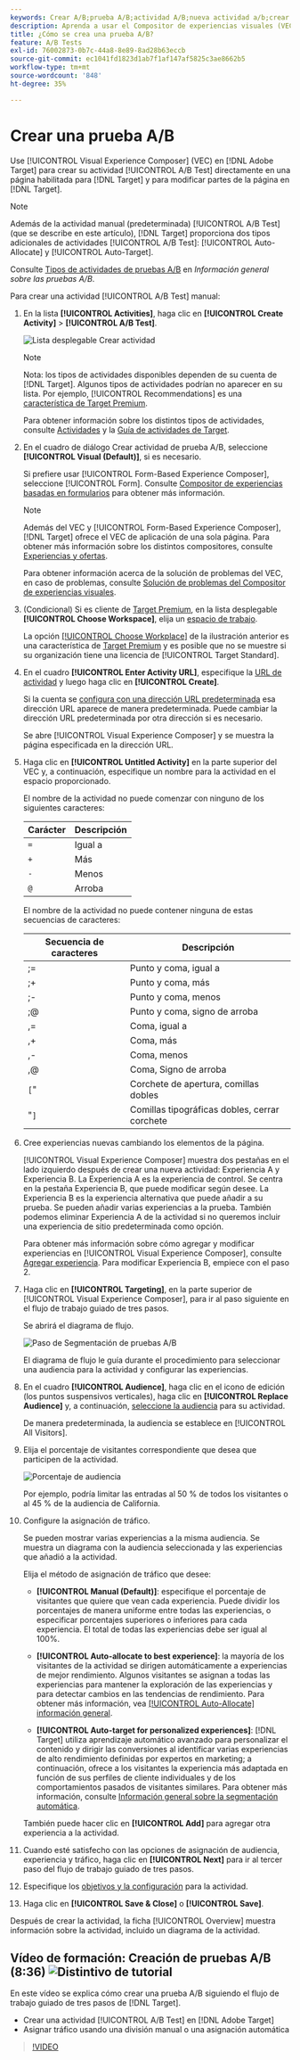 ```yaml
---
keywords: Crear A/B;prueba A/B;actividad A/B;nueva actividad a/b;crear a/b
description: Aprenda a usar el Compositor de experiencias visuales (VEC) en el Adobe  [!DNL Target] para crear su actividad de prueba A/B directamente en una página habilitada para  [!DNL Target].
title: ¿Cómo se crea una prueba A/B?
feature: A/B Tests
exl-id: 76002873-0b7c-44a8-8e89-8ad28b63eccb
source-git-commit: ec1041fd1823d1ab7f1af147af5825c3ae8662b5
workflow-type: tm+mt
source-wordcount: '848'
ht-degree: 35%

---
```


# Crear una prueba A/B

Use [!UICONTROL Visual Experience Composer] (VEC) en [!DNL Adobe Target] para crear su actividad [!UICONTROL A/B Test] directamente en una página habilitada para [!DNL Target] y para modificar partes de la página en [!DNL Target].

>[!NOTE]
>
>Además de la actividad manual (predeterminada) [!UICONTROL A/B Test] (que se describe en este artículo), [!DNL Target] proporciona dos tipos adicionales de actividades [!UICONTROL A/B Test]: [!UICONTROL Auto-Allocate] y [!UICONTROL Auto-Target].
>
>Consulte [Tipos de actividades de pruebas A/B](/help/main/c-activities/t-test-ab/test-ab.md#types) en *Información general sobre las pruebas A/B*.

Para crear una actividad [!UICONTROL A/B Test] manual:

1. En la lista **[!UICONTROL Activities]**, haga clic en **[!UICONTROL Create Activity]** > **[!UICONTROL A/B Test]**.

   ![Lista desplegable Crear actividad](/help/main/c-activities/t-test-ab/t-test-create-ab/assets/ab_select-new.png)

   >[!NOTE]
   >
   >Nota: los tipos de actividades disponibles dependen de su cuenta de [!DNL Target]. Algunos tipos de actividades podrían no aparecer en su lista. Por ejemplo, [!UICONTROL Recommendations] es una [característica de Target Premium](/help/main/c-intro/intro.md#premium).
   >
   >Para obtener información sobre los distintos tipos de actividades, consulte [Actividades](/help/main/c-activities/activities.md#concept_D317A95A1AB54674BA7AB65C7985BA03) y la [Guía de actividades de Target](/help/main/c-activities/target-activities-guide.md).

1. En el cuadro de diálogo Crear actividad de prueba A/B, seleccione **[!UICONTROL Visual (Default)]**, si es necesario.

   Si prefiere usar [!UICONTROL Form-Based Experience Composer], seleccione [!UICONTROL Form]. Consulte [Compositor de experiencias basadas en formularios](/help/main/c-experiences/form-experience-composer.md) para obtener más información.

   >[!NOTE]
   >
   >Además del VEC y [!UICONTROL Form-Based Experience Composer], [!DNL Target] ofrece el VEC de aplicación de una sola página. Para obtener más información sobre los distintos compositores, consulte [Experiencias y ofertas](/help/main/c-experiences/experiences.md).
   >
   >Para obtener información acerca de la solución de problemas del VEC, en caso de problemas, consulte [Solución de problemas del Compositor de experiencias visuales](/help/main/c-experiences/c-visual-experience-composer/r-troubleshoot-composer/troubleshoot-composer.md).

1. (Condicional) Si es cliente de [Target Premium](/help/main/c-intro/intro.md#premium), en la lista desplegable **[!UICONTROL Choose Workspace]**, elija un [espacio de trabajo](/help/main/administrating-target/c-user-management/property-channel/property-channel.md).

   La opción [[!UICONTROL Choose Workplace]](/help/main/administrating-target/c-user-management/property-channel/property-channel.md) de la ilustración anterior es una característica de [Target Premium](/help/main/c-intro/intro.md) y es posible que no se muestre si su organización tiene una licencia de [!UICONTROL Target Standard].

1. En el cuadro **[!UICONTROL Enter Activity URL]**, especifique la [URL de actividad](/help/main/c-activities/t-test-ab/t-test-create-ab/ab-activity-url.md) y luego haga clic en **[!UICONTROL Create]**.

   Si la cuenta se [configura con una dirección URL predeterminada](/help/main/administrating-target/visual-experience-composer-set-up.md) esa dirección URL aparece de manera predeterminada. Puede cambiar la dirección URL predeterminada por otra dirección si es necesario.

   Se abre [!UICONTROL Visual Experience Composer] y se muestra la página especificada en la dirección URL.

1. Haga clic en **[!UICONTROL Untitled Activity]** en la parte superior del VEC y, a continuación, especifique un nombre para la actividad en el espacio proporcionado.

   El nombre de la actividad no puede comenzar con ninguno de los siguientes caracteres:

   | Carácter | Descripción |
   |--- |--- |
   | `=` | Igual a |
   | `+` | Más |
   | `-` | Menos |
   | `@` | Arroba |

   El nombre de la actividad no puede contener ninguna de estas secuencias de caracteres:

   | Secuencia de caracteres | Descripción |
   |--- |--- |
   | ;= | Punto y coma, igual a |
   | ;+ | Punto y coma, más |
   | ;- | Punto y coma, menos |
   | ;@ | Punto y coma, signo de arroba |
   | ,= | Coma, igual a |
   | ,+ | Coma, más |
   | ,- | Coma, menos |
   | ,@ | Coma, Signo de arroba |
   | `[`&quot; | Corchete de apertura, comillas dobles |
   | &quot;`]` | Comillas tipográficas dobles, cerrar corchete |

1. Cree experiencias nuevas cambiando los elementos de la página.

   [!UICONTROL Visual Experience Composer] muestra dos pestañas en el lado izquierdo después de crear una nueva actividad: Experiencia A y Experiencia B. La Experiencia A es la experiencia de control. Se centra en la pestaña Experiencia B, que puede modificar según desee. La Experiencia B es la experiencia alternativa que puede añadir a su prueba. Se pueden añadir varias experiencias a la prueba. También podemos eliminar Experiencia A de la actividad si no queremos incluir una experiencia de sitio predeterminada como opción.

   Para obtener más información sobre cómo agregar y modificar experiencias en [!UICONTROL Visual Experience Composer], consulte [Agregar experiencia](/help/main/c-activities/t-test-ab/t-test-create-ab/ab-add-experience.md#task_454646F2895242D3B92DC395A0CE1A00). Para modificar Experiencia B, empiece con el paso 2.

1. Haga clic en **[!UICONTROL Targeting]**, en la parte superior de [!UICONTROL Visual Experience Composer], para ir al paso siguiente en el flujo de trabajo guiado de tres pasos.

   Se abrirá el diagrama de flujo.

   ![Paso de Segmentación de pruebas A/B](/help/main/c-activities/t-test-ab/t-test-create-ab/assets/ab_flow-new.png)

   El diagrama de flujo le guía durante el procedimiento para seleccionar una audiencia para la actividad y configurar las experiencias.

1. En el cuadro **[!UICONTROL Audience]**, haga clic en el icono de edición (los puntos suspensivos verticales), haga clic en **[!UICONTROL Replace Audience]** y, a continuación, [seleccione la audiencia](/help/main/c-activities/t-test-ab/t-test-create-ab/ab-audience.md) para su actividad.

   De manera predeterminada, la audiencia se establece en [!UICONTROL All Visitors].

1. Elija el porcentaje de visitantes correspondiente que desea que participen de la actividad.

   ![Porcentaje de audiencia](/help/main/c-activities/t-test-ab/t-test-create-ab/assets/audperc-new.png)

   Por ejemplo, podría limitar las entradas al 50 % de todos los visitantes o al 45 % de la audiencia de California.

1. Configure la asignación de tráfico.

   Se pueden mostrar varias experiencias a la misma audiencia. Se muestra un diagrama con la audiencia seleccionada y las experiencias que añadió a la actividad.

   Elija el método de asignación de tráfico que desee:

   * **[!UICONTROL Manual (Default)]**: especifique el porcentaje de visitantes que quiere que vean cada experiencia. Puede dividir los porcentajes de manera uniforme entre todas las experiencias, o especificar porcentajes superiores o inferiores para cada experiencia. El total de todas las experiencias debe ser igual al 100%.

   * **[!UICONTROL Auto-allocate to best experience]**: la mayoría de los visitantes de la actividad se dirigen automáticamente a experiencias de mejor rendimiento. Algunos visitantes se asignan a todas las experiencias para mantener la exploración de las experiencias y para detectar cambios en las tendencias de rendimiento. Para obtener más información, vea [[!UICONTROL Auto-Allocate] información general](/help/main/c-activities/automated-traffic-allocation/automated-traffic-allocation.md#concept_A1407678796B4C569E94CBA8A9F7F5D4).

   * **[!UICONTROL Auto-target for personalized experiences]**: [!DNL Target] utiliza aprendizaje automático avanzado para personalizar el contenido y dirigir las conversiones al identificar varias experiencias de alto rendimiento definidas por expertos en marketing; a continuación, ofrece a los visitantes la experiencia más adaptada en función de sus perfiles de cliente individuales y de los comportamientos pasados de visitantes similares. Para obtener más información, consulte [Información general sobre la segmentación automática](/help/main/c-activities/auto-target/auto-target-to-optimize.md).

   También puede hacer clic en **[!UICONTROL Add]** para agregar otra experiencia a la actividad.

1. Cuando esté satisfecho con las opciones de asignación de audiencia, experiencia y tráfico, haga clic en **[!UICONTROL Next]** para ir al tercer paso del flujo de trabajo guiado de tres pasos.

1. Especifique los [objetivos y la configuración](/help/main/c-activities/t-test-ab/t-test-create-ab/ab-goals-and-settings.md) para la actividad.

1. Haga clic en **[!UICONTROL Save & Close]** o **[!UICONTROL Save]**.

Después de crear la actividad, la ficha [!UICONTROL Overview] muestra información sobre la actividad, incluido un diagrama de la actividad.

## Vídeo de formación: Creación de pruebas A/B (8:36) ![Distintivo de tutorial](/help/main/assets/tutorial.png)

En este vídeo se explica cómo crear una prueba A/B siguiendo el flujo de trabajo guiado de tres pasos de [!DNL Target].

* Crear una actividad [!UICONTROL A/B Test] en [!DNL Adobe Target]
* Asignar tráfico usando una división manual o una asignación automática

>[!VIDEO](https://video.tv.adobe.com/v/17391)
